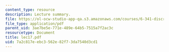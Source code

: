 ```yaml
---
content_type: resource
description: Lecture summary.
file: https://ol-ocw-studio-app-qa.s3.amazonaws.com/courses/6-341-discrete-time-signal-processing-fall-2005/7a2c817eebc3562e82f73da7540d3cd1_lec17.pdf
file_type: application/pdf
parent_uid: 3ae7be5e-771e-489e-64b5-7515a7f2ac3c
resourcetype: Document
title: lec17.pdf
uid: 7a2c817e-ebc3-562e-82f7-3da7540d3cd1
---
```

